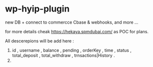 # wp-hyip-plugin
new DB + connect to commercce Cbase &amp; webhooks, and more ... 

for more details cheak https://hekaya.spmdubai.com/ as POC for plans.

All descerepions will be add here :

1) id , username , balance , pending , orderKey , time , status , total_deposit , total_withdraw , trnsactions|History .
2) 
